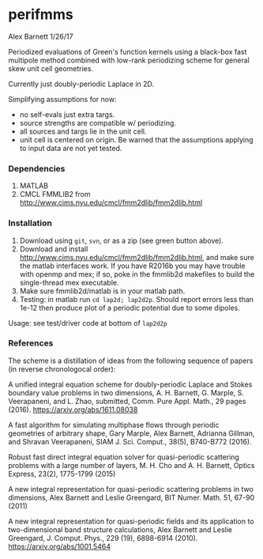 # perifmms

Alex Barnett   1/26/17

Periodized evaluations of Green's function kernels using a black-box fast multipole method combined with low-rank periodizing scheme for general skew unit cell geometries.

Currently just doubly-periodic Laplace in 2D.

Simplifying assumptions for now:
  * no self-evals just extra targs.
  * source strengths are compatible w/ periodizing.
  * all sources and targs lie in the unit cell.
  * unit cell is centered on origin.
Be warned that the assumptions applying to input data are not yet tested.


### Dependencies

1. MATLAB
1. CMCL FMMLIB2 from http://www.cims.nyu.edu/cmcl/fmm2dlib/fmm2dlib.html

### Installation

1. Download using `git`, `svn`, or as a zip (see green button above).
1. Download and install http://www.cims.nyu.edu/cmcl/fmm2dlib/fmm2dlib.html, and make sure the matlab interfaces work. If you have R2016b you may have trouble with openmp  and mex; if so, poke in the fmmlib2d makefiles to build the single-thread mex executable.
1. Make sure fmmlib2d/matlab is in your matlab path.
1. Testing: in matlab run `cd lap2d; lap2d2p`. Should report errors less than 1e-12 then produce plot of a periodic potential due to some dipoles.

Usage: see test/driver code at bottom of `lap2d2p`

### References

The scheme is a distillation of ideas from the following sequence of papers (in reverse chronologocal order):

A unified integral equation scheme for doubly-periodic Laplace and Stokes boundary value problems in two dimensions, A. H. Barnett, G. Marple, S. Veerapaneni, and L. Zhao, submitted, Comm. Pure Appl. Math., 29 pages (2016). https://arxiv.org/abs/1611.08038

A fast algorithm for simulating multiphase flows through periodic geometries of arbitrary shape, Gary Marple, Alex Barnett, Adrianna Gillman, and Shravan Veerapaneni, SIAM J. Sci. Comput., 38(5), B740-B772 (2016).

Robust fast direct integral equation solver for quasi-periodic scattering problems with a large number of layers, M. H. Cho and A. H. Barnett, Optics Express, 23(2), 1775-1799 (2015)

A new integral representation for quasi-periodic scattering problems in two dimensions, Alex Barnett and Leslie Greengard, BIT Numer. Math. 51, 67-90 (2011)

A new integral representation for quasi-periodic fields and its application to two-dimensional band structure calculations, Alex Barnett and Leslie Greengard, J. Comput. Phys., 229 (19), 6898-6914 (2010). https://arxiv.org/abs/1001.5464

